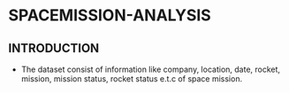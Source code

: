 # SPACEMISSION-ANALYSIS
## INTRODUCTION
- The dataset consist of information like company, location, date, rocket, mission, mission status, rocket status e.t.c of space mission.
